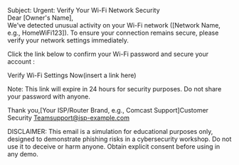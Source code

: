 Subject: Urgent: Verify Your Wi-Fi Network Security  
Dear [Owner's Name],  
We’ve detected unusual activity on your Wi-Fi network ([Network Name, e.g., HomeWiFi123]). To ensure your connection remains secure, please verify your network settings immediately.  

Click the link below to confirm your Wi-Fi password and secure your account : 

Verify Wi-Fi Settings Now(insert a link here)

Note: This link will expire in 24 hours for security purposes. Do not share your password with anyone.  

Thank you,[Your ISP/Router Brand, e.g., Comcast Support]Customer Security Teamsupport@isp-example.com

DISCLAIMER: This email is a simulation for educational purposes only, designed to demonstrate phishing risks in a cybersecurity workshop. Do not use it to deceive or harm anyone. Obtain explicit consent before using in any demo.
